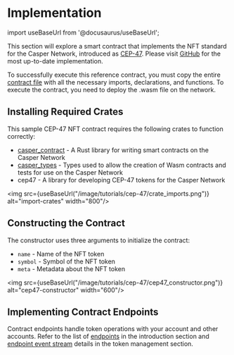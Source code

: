 # Implementation
import useBaseUrl from '@docusaurus/useBaseUrl';

This section will explore a smart contract that implements the NFT standard for the Casper Network, introduced as [CEP-47](/dapp-dev-guide/tutorials/cep47/). Please visit [GitHub](https://github.com/casper-ecosystem/casper-nft-cep47) for the most up-to-date implementation.

To successfully execute this reference contract, you must copy the entire [contract file](https://github.com/casper-ecosystem/casper-nft-cep47/blob/master/cep47/bin/cep47_token.rs) with all the necessary imports, declarations, and functions. To execute the contract, you need to deploy the .wasm file on the network.

## Installing Required Crates
This sample CEP-47 NFT contract requires the following crates to function correctly:
- [casper_contract](https://docs.rs/casper-contract/latest/casper_contract/) - A Rust library for writing smart contracts on the Casper Network
- [casper_types](https://docs.rs/casper-types/latest/casper_types/) - Types used to allow the creation of Wasm contracts and tests for use on the Casper Network
- cep47 - A library for developing CEP-47 tokens for the Casper Network

<img src={useBaseUrl("/image/tutorials/cep-47/crate_imports.png")} alt="import-crates" width="800"/>

## Constructing the Contract    
The constructor uses three arguments to initialize the contract:
- `name` - Name of the NFT token 
- `symbol` - Symbol of the NFT token 
- `meta` - Metadata about the NFT token

<img src={useBaseUrl("/image/tutorials/cep-47/cep47_constructor.png")} alt="cep47-constructor" width="600"/>

## Implementing Contract Endpoints
Contract endpoints handle token operations with your account and other accounts. Refer to the list of [endpoints](/dapp-dev-guide/tutorials/cep47/#casper-nft-cep-47-functions) in the introduction section and [endpoint event stream](/dapp-dev-guide/tutorials/cep47/contract-interaction) details in the token management section.


